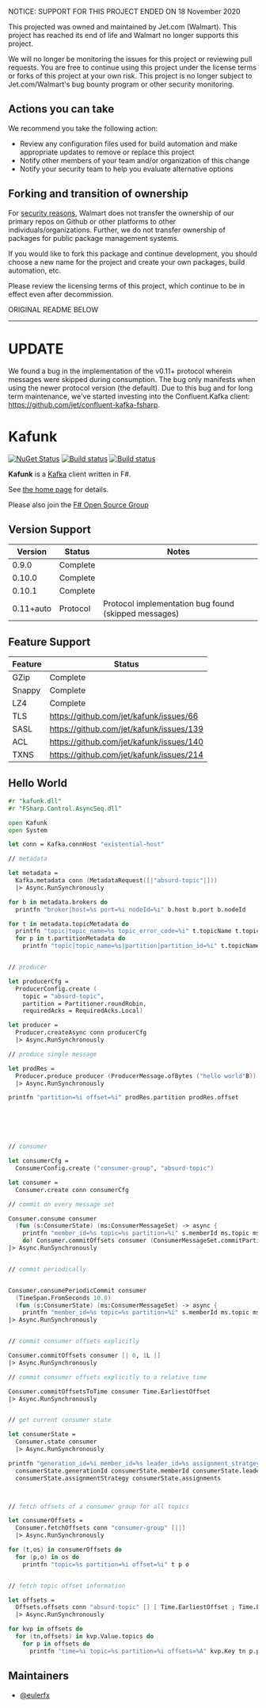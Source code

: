 NOTICE: SUPPORT FOR THIS PROJECT ENDED ON 18 November 2020

This projected was owned and maintained by Jet.com (Walmart). This project has reached its end of life and Walmart no longer supports this project.

We will no longer be monitoring the issues for this project or reviewing pull requests. You are free to continue using this project under the license terms or forks of this project at your own risk. This project is no longer subject to Jet.com/Walmart's bug bounty program or other security monitoring.


## Actions you can take

We recommend you take the following action:

  * Review any configuration files used for build automation and make appropriate updates to remove or replace this project
  * Notify other members of your team and/or organization of this change
  * Notify your security team to help you evaluate alternative options

## Forking and transition of ownership

For [security reasons](https://www.theregister.co.uk/2018/11/26/npm_repo_bitcoin_stealer/), Walmart does not transfer the ownership of our primary repos on Github or other platforms to other individuals/organizations. Further, we do not transfer ownership of packages for public package management systems.

If you would like to fork this package and continue development, you should choose a new name for the project and create your own packages, build automation, etc.

Please review the licensing terms of this project, which continue to be in effect even after decommission.

ORIGINAL README BELOW

----------------------

# UPDATE

We found a bug in the implementation of the v0.11+ protocol wherein messages were skipped during consumption. The bug only manifests when using the newer protocol version (the default). Due to this bug and for long term maintenance, we've started investing into the Confluent.Kafka client: https://github.com/jet/confluent-kafka-fsharp.

# Kafunk 
[![NuGet Status](http://img.shields.io/nuget/v/kafunk.svg?style=flat)](https://www.nuget.org/packages/kafunk/)
[![Build status](https://ci.appveyor.com/api/projects/status/j61df5g4tbxrmfg5/branch/master?svg=true)](https://ci.appveyor.com/project/Jet/kafunk/branch/master)
[![Build status](https://travis-ci.org/jet/kafunk.svg?branch=master)](https://travis-ci.org/jet/kafunk)

**Kafunk** is a [Kafka](https://kafka.apache.org/) client written in F#.


See [the home page](http://jet.github.io/kafunk) for details.

Please also join the [F# Open Source Group](http://fsharp.github.com)

## Version Support

| Version    | Status   | Notes |
| -----------|----------|-------|
| 0.9.0      | Complete |
| 0.10.0     | Complete |
| 0.10.1     | Complete |
| 0.11+auto  | Protocol | Protocol implementation bug found (skipped messages) |

## Feature Support

| Feature   | Status   |
| ----------|----------|
| GZip      | Complete |
| Snappy    | Complete |
| LZ4       | Complete |
| TLS       | https://github.com/jet/kafunk/issues/66  |
| SASL      | https://github.com/jet/kafunk/issues/139 |
| ACL       | https://github.com/jet/kafunk/issues/140 |
| TXNS      | https://github.com/jet/kafunk/issues/214 |


## Hello World

```fsharp
#r "kafunk.dll"
#r "FSharp.Control.AsyncSeq.dll"

open Kafunk
open System

let conn = Kafka.connHost "existential-host"

// metadata

let metadata = 
  Kafka.metadata conn (MetadataRequest([|"absurd-topic"|])) 
  |> Async.RunSynchronously

for b in metadata.brokers do
  printfn "broker|host=%s port=%i nodeId=%i" b.host b.port b.nodeId

for t in metadata.topicMetadata do
  printfn "topic|topic_name=%s topic_error_code=%i" t.topicName t.topicErrorCode
  for p in t.partitionMetadata do
    printfn "topic|topic_name=%s|partition|partition_id=%i" t.topicName p.partitionId


// producer

let producerCfg =
  ProducerConfig.create (
    topic = "absurd-topic", 
    partition = Partitioner.roundRobin, 
    requiredAcks = RequiredAcks.Local)

let producer =
  Producer.createAsync conn producerCfg
  |> Async.RunSynchronously

// produce single message

let prodRes =
  Producer.produce producer (ProducerMessage.ofBytes ("hello world"B))
  |> Async.RunSynchronously

printfn "partition=%i offset=%i" prodRes.partition prodRes.offset






// consumer

let consumerCfg = 
  ConsumerConfig.create ("consumer-group", "absurd-topic")

let consumer =
  Consumer.create conn consumerCfg

// commit on every message set

Consumer.consume consumer 
  (fun (s:ConsumerState) (ms:ConsumerMessageSet) -> async {
    printfn "member_id=%s topic=%s partition=%i" s.memberId ms.topic ms.partition
    do! Consumer.commitOffsets consumer (ConsumerMessageSet.commitPartitionOffsets ms) })
|> Async.RunSynchronously


// commit periodically


Consumer.consumePeriodicCommit consumer
  (TimeSpan.FromSeconds 10.0) 
  (fun (s:ConsumerState) (ms:ConsumerMessageSet) -> async {
    printfn "member_id=%s topic=%s partition=%i" s.memberId ms.topic ms.partition })
|> Async.RunSynchronously


// commit consumer offsets explicitly

Consumer.commitOffsets consumer [| 0, 1L |]
|> Async.RunSynchronously

// commit consumer offsets explicitly to a relative time

Consumer.commitOffsetsToTime consumer Time.EarliestOffset
|> Async.RunSynchronously


// get current consumer state

let consumerState = 
  Consumer.state consumer
  |> Async.RunSynchronously

printfn "generation_id=%i member_id=%s leader_id=%s assignment_stratgey=%s partitions=%A" 
  consumerState.generationId consumerState.memberId consumerState.leaderId 
  consumerState.assignmentStrategy consumerState.assignments 



// fetch offsets of a consumer group for all topics

let consumerOffsets =
  Consumer.fetchOffsets conn "consumer-group" [||]
  |> Async.RunSynchronously

for (t,os) in consumerOffsets do
  for (p,o) in os do
    printfn "topic=%s partition=%i offset=%i" t p o


// fetch topic offset information

let offsets = 
  Offsets.offsets conn "absurd-topic" [] [ Time.EarliestOffset ; Time.LatestOffset ] 1
  |> Async.RunSynchronously

for kvp in offsets do
  for (tn,offsets) in kvp.Value.topics do
    for p in offsets do
      printfn "time=%i topic=%s partition=%i offsets=%A" kvp.Key tn p.partition p.offsets
```

## Maintainers

- [@eulerfx](https://github.com/eulerfx)
